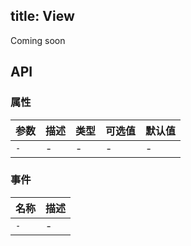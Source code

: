 title: View
---

Coming soon

## API
### 属性
参数 | 描述 | 类型 | 可选值 | 默认值
--- | --- | --- | --- | ---
`-` | - | - | - | -

### 事件
名称 | 描述
--- | ---
`-` | -
